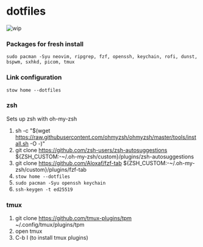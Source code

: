 # dotfiles

![wip](https://github.com/user-attachments/assets/502fb1b0-79e5-457a-b3ff-534c887aff40)

### Packages for fresh install
`sudo pacman -Syu neovim, ripgrep, fzf, openssh, keychain, rofi, dunst, bspwm, sxhkd, picom, tmux`

### Link configuration
`stow home --dotfiles`

### zsh
Sets up zsh with oh-my-zsh

1. sh -c "$(wget https://raw.githubusercontent.com/ohmyzsh/ohmyzsh/master/tools/install.sh -O -)"
2. git clone https://github.com/zsh-users/zsh-autosuggestions ${ZSH_CUSTOM:-~/.oh-my-zsh/custom}/plugins/zsh-autosuggestions
4. git clone https://github.com/Aloxaf/fzf-tab ${ZSH_CUSTOM:-~/.oh-my-zsh/custom}/plugins/fzf-tab
4. `stow home --dotfiles`
6. `sudo pacman -Syu openssh keychain`
7. `ssh-keygen -t ed25519`

### tmux
1. git clone https://github.com/tmux-plugins/tpm ~/.config/tmux/plugins/tpm
2. open tmux
3. C-b I (to install tmux plugins)
